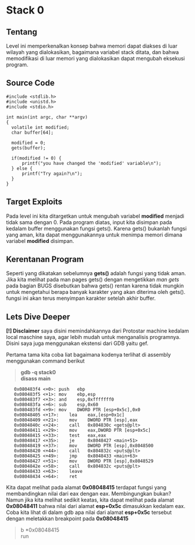 # Stack 0
## Tentang
Level ini memperkenalkan konsep bahwa memori dapat diakses di luar wilayah yang dialokasikan, bagaimana variabel stack ditata, dan bahwa memodifikasi di luar memori yang dialokasikan dapat mengubah eksekusi program.

## Source Code
```
#include <stdlib.h>
#include <unistd.h>
#include <stdio.h>

int main(int argc, char **argv)
{
  volatile int modified;
  char buffer[64];

  modified = 0;
  gets(buffer);

  if(modified != 0) {
      printf("you have changed the 'modified' variable\n");
  } else {
      printf("Try again?\n");
  }
}
```

## Target Exploits
Pada level ini kita ditargetkan untuk mengubah variabel **modified** menjadi tidak sama dengan 0. Pada program diatas, input kita disimpan pada kedalam buffer menggunakan fungsi gets(). Karena gets() bukanlah fungsi yang aman, kita dapat menggunakannya untuk menimpa memori dimana variabel **modified** disimpan.

## Kerentanan Program
Seperti yang dikatakan sebelumnya **gets()** adalah fungsi yang tidak aman. Jika kita melihat pada man pages gets() dengan mengetikkan *man gets* pada bagian BUGS disebutkan bahwa gets() rentan karena tidak mungkin untuk mengetahui berapa banyak karakter yang akan diterima oleh gets(). fungsi ini akan terus menyimpan karakter setelah akhir buffer.

## Lets Dive Deeper
**[!] Disclaimer** saya disini memindahkannya dari Protostar machine kedalam local maschine saya, agar lebih mudah untuk menganalisis programnya. Disini saya juga menggunakan ekstensi dari GDB yaitu gef.

Pertama tama kita coba liat bagaimana kodenya terlihat di assembly menggunakan command berikut
> **gdb -q stack0** </br>
> **disass main**
```
   0x080483f4 <+0>:	push   ebp
   0x080483f5 <+1>:	mov    ebp,esp
   0x080483f7 <+3>:	and    esp,0xfffffff0
   0x080483fa <+6>:	sub    esp,0x60
   0x080483fd <+9>:	mov    DWORD PTR [esp+0x5c],0x0
   0x08048405 <+17>:	lea    eax,[esp+0x1c]
   0x08048409 <+21>:	mov    DWORD PTR [esp],eax
   0x0804840c <+24>:	call   0x804830c <gets@plt>
   0x08048411 <+29>:	mov    eax,DWORD PTR [esp+0x5c]
   0x08048415 <+33>:	test   eax,eax
   0x08048417 <+35>:	je     0x8048427 <main+51>
   0x08048419 <+37>:	mov    DWORD PTR [esp],0x8048500
   0x08048420 <+44>:	call   0x804832c <puts@plt>
   0x08048425 <+49>:	jmp    0x8048433 <main+63>
   0x08048427 <+51>:	mov    DWORD PTR [esp],0x8048529
   0x0804842e <+58>:	call   0x804832c <puts@plt>
   0x08048433 <+63>:	leave
   0x08048434 <+64>:	ret

```

Kita dapat melihat pada alamat **0x08048415** terdapat fungsi yang membandingkan nilai dari eax dengan eax. Membingungkan bukan? </br>
Namun jika kita melihat sedikit keatas, kita dapat melihat pada alamat **0x08048411** bahwa nilai dari alamat **esp+0x5c** dimasukkan kedalam eax. Coba kita lihat di dalam gdb apa nilai dari alamat **esp+0x5c** tersebut dengan meletakkan breakpoint pada **0x08048415**

> b *0x08048415 </br>
> run
